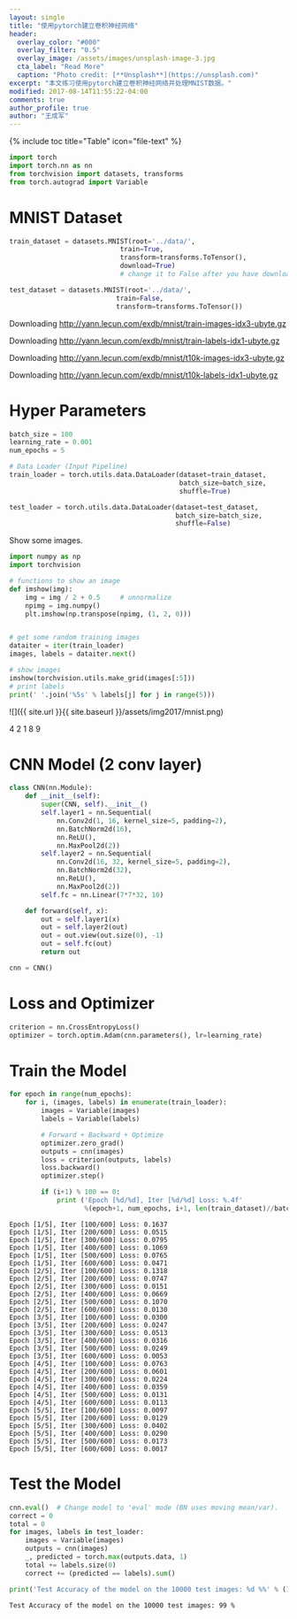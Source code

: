 ```yaml
---
layout: single
title: "使用pytorch建立卷积神经网络"
header:
  overlay_color: "#000"
  overlay_filter: "0.5"
  overlay_image: /assets/images/unsplash-image-3.jpg
  cta_label: "Read More"
  caption: "Photo credit: [**Unsplash**](https://unsplash.com)"
excerpt: "本文练习使用pytorch建立卷积神经网络并处理MNIST数据。"
modified: 2017-08-14T11:55:22-04:00
comments: true
author_profile: true
author: "王成军"
---
```


{% include toc title="Table" icon="file-text" %}

```python
import torch
import torch.nn as nn
from torchvision import datasets, transforms
from torch.autograd import Variable
```



# MNIST Dataset

```python
train_dataset = datasets.MNIST(root='../data/',
                            train=True,
                            transform=transforms.ToTensor(),
                            download=True)
                            # change it to False after you have downloaded the data

test_dataset = datasets.MNIST(root='../data/',
                           train=False,
                           transform=transforms.ToTensor())
```

Downloading http://yann.lecun.com/exdb/mnist/train-images-idx3-ubyte.gz

Downloading http://yann.lecun.com/exdb/mnist/train-labels-idx1-ubyte.gz

Downloading http://yann.lecun.com/exdb/mnist/t10k-images-idx3-ubyte.gz

Downloading http://yann.lecun.com/exdb/mnist/t10k-labels-idx1-ubyte.gz

# Hyper Parameters

```python
batch_size = 100
learning_rate = 0.001
num_epochs = 5
```


```python
# Data Loader (Input Pipeline)
train_loader = torch.utils.data.DataLoader(dataset=train_dataset,
                                           batch_size=batch_size,
                                           shuffle=True)

test_loader = torch.utils.data.DataLoader(dataset=test_dataset,
                                          batch_size=batch_size,
                                          shuffle=False)
```
Show some images.

```python
import numpy as np
import torchvision

# functions to show an image
def imshow(img):
    img = img / 2 + 0.5     # unnormalize
    npimg = img.numpy()
    plt.imshow(np.transpose(npimg, (1, 2, 0)))


# get some random training images
dataiter = iter(train_loader)
images, labels = dataiter.next()

# show images
imshow(torchvision.utils.make_grid(images[:5]))
# print labels
print(' '.join('%5s' % labels[j] for j in range(5)))
```

![]({{ site.url }}{{ site.baseurl }}/assets/img2017/mnist.png)

 4     2     1     8     9

# CNN Model (2 conv layer)

```python
class CNN(nn.Module):
    def __init__(self):
        super(CNN, self).__init__()
        self.layer1 = nn.Sequential(
            nn.Conv2d(1, 16, kernel_size=5, padding=2),
            nn.BatchNorm2d(16),
            nn.ReLU(),
            nn.MaxPool2d(2))
        self.layer2 = nn.Sequential(
            nn.Conv2d(16, 32, kernel_size=5, padding=2),
            nn.BatchNorm2d(32),
            nn.ReLU(),
            nn.MaxPool2d(2))
        self.fc = nn.Linear(7*7*32, 10)

    def forward(self, x):
        out = self.layer1(x)
        out = self.layer2(out)
        out = out.view(out.size(0), -1)
        out = self.fc(out)
        return out

cnn = CNN()
```

# Loss and Optimizer

```python
criterion = nn.CrossEntropyLoss()
optimizer = torch.optim.Adam(cnn.parameters(), lr=learning_rate)

```

# Train the Model

```python
for epoch in range(num_epochs):
    for i, (images, labels) in enumerate(train_loader):
        images = Variable(images)
        labels = Variable(labels)

        # Forward + Backward + Optimize
        optimizer.zero_grad()
        outputs = cnn(images)
        loss = criterion(outputs, labels)
        loss.backward()
        optimizer.step()

        if (i+1) % 100 == 0:
            print ('Epoch [%d/%d], Iter [%d/%d] Loss: %.4f'
                   %(epoch+1, num_epochs, i+1, len(train_dataset)//batch_size, loss.data[0]))

```

    Epoch [1/5], Iter [100/600] Loss: 0.1637
    Epoch [1/5], Iter [200/600] Loss: 0.0515
    Epoch [1/5], Iter [300/600] Loss: 0.0795
    Epoch [1/5], Iter [400/600] Loss: 0.1069
    Epoch [1/5], Iter [500/600] Loss: 0.0765
    Epoch [1/5], Iter [600/600] Loss: 0.0471
    Epoch [2/5], Iter [100/600] Loss: 0.1318
    Epoch [2/5], Iter [200/600] Loss: 0.0747
    Epoch [2/5], Iter [300/600] Loss: 0.0151
    Epoch [2/5], Iter [400/600] Loss: 0.0669
    Epoch [2/5], Iter [500/600] Loss: 0.1070
    Epoch [2/5], Iter [600/600] Loss: 0.0130
    Epoch [3/5], Iter [100/600] Loss: 0.0300
    Epoch [3/5], Iter [200/600] Loss: 0.0247
    Epoch [3/5], Iter [300/600] Loss: 0.0513
    Epoch [3/5], Iter [400/600] Loss: 0.0316
    Epoch [3/5], Iter [500/600] Loss: 0.0249
    Epoch [3/5], Iter [600/600] Loss: 0.0053
    Epoch [4/5], Iter [100/600] Loss: 0.0763
    Epoch [4/5], Iter [200/600] Loss: 0.0601
    Epoch [4/5], Iter [300/600] Loss: 0.0224
    Epoch [4/5], Iter [400/600] Loss: 0.0359
    Epoch [4/5], Iter [500/600] Loss: 0.0131
    Epoch [4/5], Iter [600/600] Loss: 0.0113
    Epoch [5/5], Iter [100/600] Loss: 0.0097
    Epoch [5/5], Iter [200/600] Loss: 0.0129
    Epoch [5/5], Iter [300/600] Loss: 0.0402
    Epoch [5/5], Iter [400/600] Loss: 0.0290
    Epoch [5/5], Iter [500/600] Loss: 0.0173
    Epoch [5/5], Iter [600/600] Loss: 0.0017


# Test the Model

```python
cnn.eval()  # Change model to 'eval' mode (BN uses moving mean/var).
correct = 0
total = 0
for images, labels in test_loader:
    images = Variable(images)
    outputs = cnn(images)
    _, predicted = torch.max(outputs.data, 1)
    total += labels.size(0)
    correct += (predicted == labels).sum()

print('Test Accuracy of the model on the 10000 test images: %d %%' % (100 * correct / total))

```

    Test Accuracy of the model on the 10000 test images: 99 %
